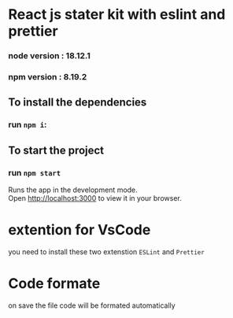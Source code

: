 # React js stater kit with eslint and prettier

### node version : 18.12.1
### npm version : 8.19.2


## To install the dependencies

### run  `npm i`:

## To start the project

### run `npm start`

Runs the app in the development mode.\
Open [http://localhost:3000](http://localhost:3000) to view it in your browser.

# extention for VsCode

you need to install these two extenstion
    `ESLint` and `Prettier`

# Code formate

on save the file code will be formated automatically


